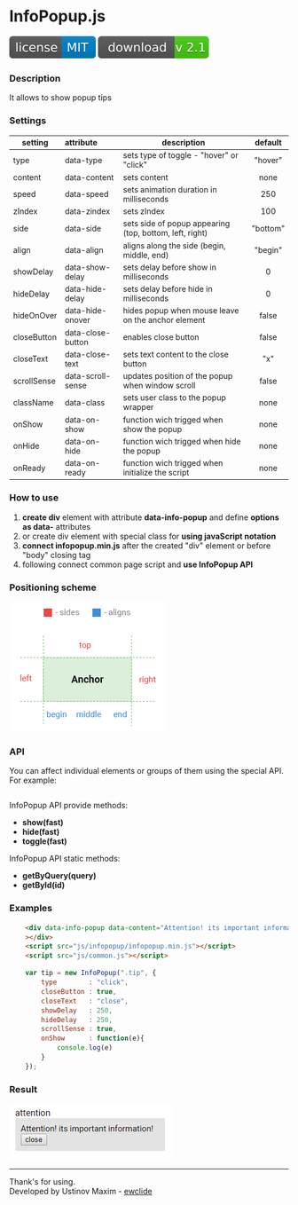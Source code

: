 # InfoPopup.js

![license](img/license.svg) [![download](img/download.svg)][1]

### Description

It allows to show popup tips

### Settings

| setting     | attribute         | description                                        | default  |
|-------------|:------------------|----------------------------------------------------|:--------:|
| type        | data-type         | sets type of toggle - "hover" or "click"           | "hover"  |
| content     | data-content      | sets content                                       | none     |
| speed       | data-speed        | sets animation duration in milliseconds            | 250      |
| zIndex      | data-zindex       | sets zIndex                                        | 100      |
| side        | data-side         | sets side of popup appearing (top, bottom, left, right) | "bottom" |
| align       | data-align        | aligns along the side (begin, middle, end)         | "begin"  |
| showDelay   | data-show-delay   | sets delay before show in milliseconds             | 0        |
| hideDelay   | data-hide-delay   | sets delay before hide in milliseconds             | 0        |
| hideOnOver  | data-hide-onover  | hides popup when mouse leave on the anchor element | false    |
| closeButton | data-close-button | enables close button                               | false    |
| closeText   | data-close-text   | sets text content to the close button              | "x"      |
| scrollSense | data-scroll-sense | updates position of the popup when window scroll   | false    |
| className   | data-class        | sets user class to the popup wrapper               | none     |
| onShow      | data-on-show      | function wich trigged when show the popup          | none     |
| onHide      | data-on-hide      | function wich trigged when hide the popup          | none     |
| onReady     | data-on-ready     | function wich trigged when initialize the script   | none     |

### How to use

1. **create div** element with attribute **data-info-popup** and define **options as data-** attributes
2. or create div element with special class for **using javaScript notation**
3. **connect infopopup.min.js** after the created "div" element or before "body" closing tag
4. following connect common page script and **use InfoPopup API**

### Positioning scheme

![result](img/scheme.jpg)

### API

You can affect individual elements or groups of them using the special API.
For example:

```js

```

InfoPopup API provide methods:

- **show(fast)**
- **hide(fast)**
- **toggle(fast)**

InfoPopup API static methods:

- **getByQuery(query)**
- **getById(id)**

### Examples

```html
	<div data-info-popup data-content="Attention! its important information!"
	></div>
	<script src="js/infopopup/infopopup.min.js"></script>
	<script src="js/common.js"></script>
```

```js
	var tip = new InfoPopup(".tip", {
		type        : "click",
		closeButton : true,
		closeText   : "close",
		showDelay   : 250,
		hideDelay   : 250,
		scrollSense : true,
		onShow      : function(e){
			console.log(e)
		}
	});
```

### Result

![result](img/result.jpg)

-------------
Thank's for using.  
Developed by Ustinov Maxim - [ewclide][2]

[1]: https://github.com/ewclide/info-popup/archive.zip  "download"
[2]: https://vk.com/ewclide  "ewclide"